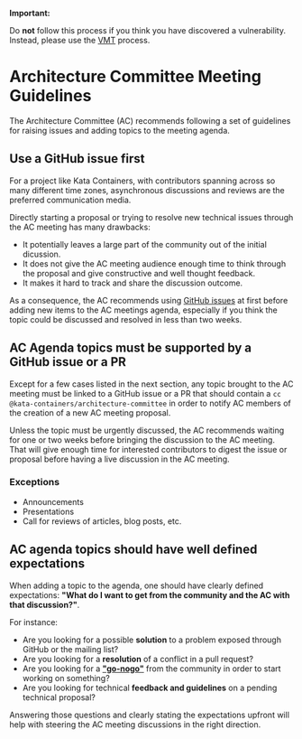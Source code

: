 **Important:**

Do **not** follow this process if you think you have discovered a vulnerability.
Instead, please use the [VMT](https://github.com/kata-containers/community/blob/master/VMT/VMT.md)
process.

# Architecture Committee Meeting Guidelines

The Architecture Committee (AC) recommends following a set of guidelines for
raising issues and adding topics to the meeting agenda.

## Use a GitHub issue first

For a project like Kata Containers, with contributors spanning across so many
different time zones, asynchronous discussions and reviews are the preferred
communication media.

Directly starting a proposal or trying to resolve new technical issues through
the AC meeting has many drawbacks:
* It potentially leaves a large part of the community out of the initial
  dicussion.
* It does not give the AC meeting audience enough time to think through
  the proposal and give constructive and well thought feedback.
* It makes it hard to track and share the discussion outcome.

As a consequence, the AC recommends using [GitHub issues](https://github.com/kata-containers/kata-containers/issues)
at first before adding new items to the AC meetings agenda, especially
if you think the topic could be discussed and resolved in less than two weeks.

## AC Agenda topics must be supported by a GitHub issue or a PR

Except for a few cases listed in the next section, any topic brought to the AC
meeting must be linked to a GitHub issue or a PR that should contain a
`cc @kata-containers/architecture-committee` in order to notify AC members of
the creation of a new AC meeting proposal.

Unless the topic must be urgently discussed, the AC recommends waiting for one
or two weeks before bringing the discussion to the AC meeting. That will give
enough time for interested contributors to digest the issue or proposal before
having a live discussion in the AC meeting.

### Exceptions

* Announcements
* Presentations
* Call for reviews of articles, blog posts, etc.

## AC agenda topics should have well defined expectations

When adding a topic to the agenda, one should have clearly defined expectations:
**"What do I want to get from the community and the AC with that discussion?"**.

For instance:
* Are you looking for a possible **solution** to a problem exposed through
  GitHub or the mailing list?
* Are you looking for a **resolution** of a conflict in a pull request?
* Are you looking for a [**"go-nogo"**](https://github.com/kata-containers/community/blob/master/CONTRIBUTING.md#submit-issues-before-prs)
  from the community in order to start working on something?
* Are you looking for technical **feedback and guidelines** on a pending
  technical proposal?

Answering those questions and clearly stating the expectations upfront will
help with steering the AC meeting discussions in the right direction.
